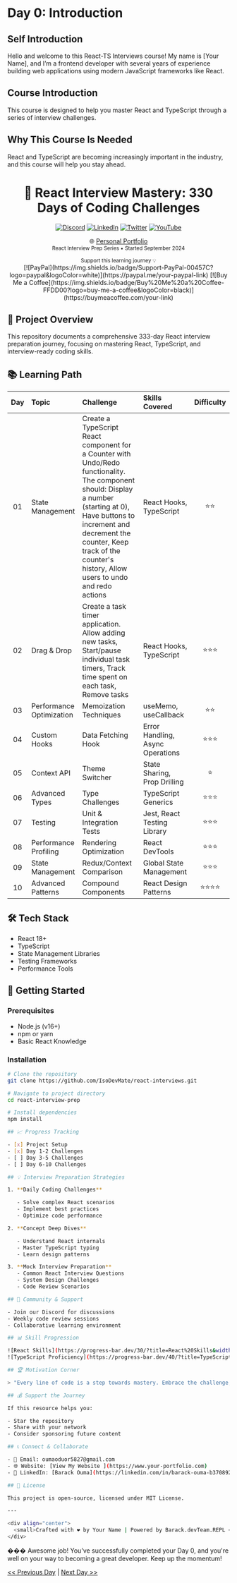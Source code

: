 # Day 0: Introduction

## Self Introduction

Hello and welcome to this React-TS Interviews course! My name is [Your Name], and I’m a frontend developer with several years of experience building web applications using modern JavaScript frameworks like React.

## Course Introduction

This course is designed to help you master React and TypeScript through a series of interview challenges.

## Why This Course Is Needed

React and TypeScript are becoming increasingly important in the industry, and this course will help you stay ahead.

<div align="center">
  <h1>🚀 React Interview Mastery: 330 Days of Coding Challenges</h1>

[![Discord](https://img.shields.io/badge/Discord-Community-7289DA?logo=discord&logoColor=white)](https://discord.gg/your-community-link)
[![LinkedIn](https://img.shields.io/badge/LinkedIn-Connect-0077B5?logo=linkedin&logoColor=white)](https://linkedin.com/in/barack-ouma-b37089212)
[![Twitter](https://img.shields.io/badge/Twitter-Follow-1DA1F2?logo=twitter&logoColor=white)](https://twitter.com/BarackOuma7)
[![YouTube](https://img.shields.io/badge/YouTube-Subscribe-FF0000?logo=youtube&logoColor=white)](https://youtube.com/your-channel)

🌐 [Personal Portfolio](https://barackoumasite.netlify.app/)
<br/>
<small>React Interview Prep Series • Started September 2024</small>

  <p>
    <small>Support this learning journey 💡</small>
    <br/>
    [![PayPal](https://img.shields.io/badge/Support-PayPal-00457C?logo=paypal&logoColor=white)](https://paypal.me/your-paypal-link)
    [![Buy Me a Coffee](https://img.shields.io/badge/Buy%20Me%20a%20Coffee-FFDD00?logo=buy-me-a-coffee&logoColor=black)](https://buymeacoffee.com/your-link)
  </p>
</div>

## 🎯 Project Overview

This repository documents a comprehensive 333-day React interview preparation journey, focusing on mastering React, TypeScript, and interview-ready coding skills.

## 📚 Learning Path

| Day | Topic                    | Challenge                                                                                                                                                                                                                                                              | Skills Covered                   | Difficulty |
| :-: | :----------------------- | :--------------------------------------------------------------------------------------------------------------------------------------------------------------------------------------------------------------------------------------------------------------------- | :------------------------------- | :--------: |
| 01  | State Management         | Create a TypeScript React component for a Counter with Undo/Redo functionality. The component should: Display a number (starting at 0), Have buttons to increment and decrement the counter, Keep track of the counter's history, Allow users to undo and redo actions | React Hooks, TypeScript          |    ⭐⭐    |
| 02  | Drag & Drop              | Create a task timer application. Allow adding new tasks, Start/pause individual task timers, Track time spent on each task, Remove tasks                                                                                                                               | React Hooks, TypeScript          |   ⭐⭐⭐   |
| 03  | Performance Optimization | Memoization Techniques                                                                                                                                                                                                                                                 | useMemo, useCallback             |    ⭐⭐    |
| 04  | Custom Hooks             | Data Fetching Hook                                                                                                                                                                                                                                                     | Error Handling, Async Operations |   ⭐⭐⭐   |
| 05  | Context API              | Theme Switcher                                                                                                                                                                                                                                                         | State Sharing, Prop Drilling     |     ⭐     |
| 06  | Advanced Types           | Type Challenges                                                                                                                                                                                                                                                        | TypeScript Generics              |   ⭐⭐⭐   |
| 07  | Testing                  | Unit & Integration Tests                                                                                                                                                                                                                                               | Jest, React Testing Library      |   ⭐⭐⭐   |
| 08  | Performance Profiling    | Rendering Optimization                                                                                                                                                                                                                                                 | React DevTools                   |   ⭐⭐⭐   |
| 09  | State Management         | Redux/Context Comparison                                                                                                                                                                                                                                               | Global State Management          |   ⭐⭐⭐   |
| 10  | Advanced Patterns        | Compound Components                                                                                                                                                                                                                                                    | React Design Patterns            |  ⭐⭐⭐⭐  |

## 🛠 Tech Stack

- React 18+
- TypeScript
- State Management Libraries
- Testing Frameworks
- Performance Tools

## 🚀 Getting Started

### Prerequisites

- Node.js (v16+)
- npm or yarn
- Basic React Knowledge

### Installation

```bash
# Clone the repository
git clone https://github.com/IsoDevMate/react-interviews.git

# Navigate to project directory
cd react-interview-prep

# Install dependencies
npm install

## 📈 Progress Tracking

- [x] Project Setup
- [x] Day 1-2 Challenges
- [ ] Day 3-5 Challenges
- [ ] Day 6-10 Challenges

## 💡 Interview Preparation Strategies

1. **Daily Coding Challenges**

   - Solve complex React scenarios
   - Implement best practices
   - Optimize code performance

2. **Concept Deep Dives**

   - Understand React internals
   - Master TypeScript typing
   - Learn design patterns

3. **Mock Interview Preparation**
   - Common React Interview Questions
   - System Design Challenges
   - Code Review Scenarios

## 🤝 Community & Support

- Join our Discord for discussions
- Weekly code review sessions
- Collaborative learning environment

## 📊 Skill Progression

![React Skills](https://progress-bar.dev/30/?title=React%20Skills&width=500)
![TypeScript Proficiency](https://progress-bar.dev/40/?title=TypeScript&width=500)

## 🏆 Motivation Corner

> "Every line of code is a step towards mastery. Embrace the challenge, one commit at a time." - 🤖

## 💰 Support the Journey

If this resource helps you:

- Star the repository
- Share with your network
- Consider sponsoring future content

## 📞 Connect & Collaborate

- 📧 Email: oumaoduor5827@gmail.com
- 🌐 Website: [View My Website ](https://www.your-portfolio.com)
- 💼 LinkedIn: [Barack Ouma](https://linkedin.com/in/barack-ouma-b37089212)

## 📜 License

This project is open-source, licensed under MIT License.

---

<div align="center">
  <small>Crafted with ❤️ by Your Name | Powered by Barack.devTeam.REPL </small>
</div>
```

��� Awesome job! You’ve successfully completed your Day 0, and you're well on your way to becoming a great developer. Keep up the momentum!

[<< Previous Day](./../Day-1_Introduction/Day-1.md) | [Next Day >>](./../Day1_Introduction/Day1.md)
